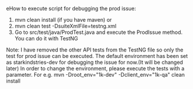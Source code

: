 eHow to execute script for debugging the prod issue:
1. mvn clean install (if you have maven) or
2. mvn clean test -DsuiteXmlFile=testng.xml
3. Go to src/test/java/ProdTest.java and execute the ProdIssue method. You can do it with TestNG

Note: I have removed the other API tests from the TestNG file so only the test for prod issue can be executed. 
The default environment has been set as starkindstries-dev for debugging the issue for now.(It will be changed later) In order to change the environment, please execute the tests with a parameter.
For e.g. 
mvn -Droot_env="1k-dev" -Dclient_env="1k-qa" clean install
